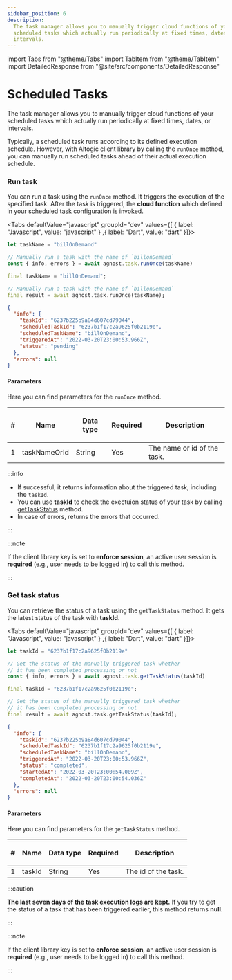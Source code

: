 ```yaml
---
sidebar_position: 6
description:
  The task manager allows you to manually trigger cloud functions of your
  scheduled tasks which actually run periodically at fixed times, dates, or
  intervals.
---
```


import Tabs from "@theme/Tabs"
import TabItem from "@theme/TabItem"
import DetailedResponse from "@site/src/components/DetailedResponse"

# Scheduled Tasks

The task manager allows you to manually trigger cloud functions of your
scheduled tasks which actually run periodically at fixed times, dates, or
intervals.

Typically, a scheduled task runs according to its defined execution schedule.
However, with Altogic client library by calling the `runOnce` method, you can
manually run scheduled tasks ahead of their actual execution schedule.

### Run task

You can run a task using the `runOnce` method. It triggers the execution of the
specified task. After the task is triggered, the **cloud function** which
defined in your scheduled task configuration is invoked.

<Tabs defaultValue="javascript" groupId="dev" values={[ { label: "Javascript", value: "javascript" } ,{ label: "Dart", value: "dart" }]}>


<TabItem value="javascript">


```js
let taskName = "billOnDemand"

// Manually run a task with the name of `billonDemand`
const { info, errors } = await agnost.task.runOnce(taskName)
```

</TabItem>


<TabItem value="dart">


```dart
final taskName = "billOnDemand";

// Manually run a task with the name of `billonDemand`
final result = await agnost.task.runOnce(taskName);
```

</TabItem>


</Tabs>


<DetailedResponse title="Example Response">


```json
{
  "info": {
    "taskId": "6237b225b9a84d607cd79044",
    "scheduledTaskId": "6237b1f17c2a9625f0b2119e",
    "scheduledTaskName": "billOnDemand",
    "triggeredAt": "2022-03-20T23:00:53.966Z",
    "status": "pending"
  },
  "errors": null
}
```

</DetailedResponse>


#### Parameters

Here you can find parameters for the `runOnce` method.

| #   | <p><strong>Name</strong></p> | <p><strong>Data type</strong></p> | <p><strong>Required</strong></p> | <p><strong>Description </strong></p> |
| --- | ---------------------------- | --------------------------------- | -------------------------------- | ------------------------------------ |
| 1   | taskNameOrId                 | String                            | Yes                              | The name or id of the task.          |

:::info

- If successful, it returns information about the triggered task, including the
  `taskId`.
- You can use **taskId** to check the exectuion status of your task by calling
  [getTaskStatus](#get-task-status) method.
- In case of errors, returns the errors that occurred.

:::

:::note

If the client library key is set to **enforce session**, an active user session
is **required** (e.g., user needs to be logged in) to call this method.

:::

### Get task status

You can retrieve the status of a task using the `getTaskStatus` method. It gets
the latest status of the task with **taskId**.

<Tabs defaultValue="javascript" groupId="dev" values={[ { label: "Javascript", value: "javascript" } ,{ label: "Dart", value: "dart" }]}>


<TabItem value="javascript">


```js
let taskId = "6237b1f17c2a9625f0b2119e"

// Get the status of the manually triggered task whether
// it has been completed processing or not
const { info, errors } = await agnost.task.getTaskStatus(taskId)
```

</TabItem>


<TabItem value="dart">


```dart
final taskId = "6237b1f17c2a9625f0b2119e";

// Get the status of the manually triggered task whether
// it has been completed processing or not
final result = await agnost.task.getTaskStatus(taskId);
```

</TabItem>


</Tabs>


<DetailedResponse title="Example Response">


```json
{
  "info": {
    "taskId": "6237b225b9a84d607cd79044",
    "scheduledTaskId": "6237b1f17c2a9625f0b2119e",
    "scheduledTaskName": "billOnDemand",
    "triggeredAt": "2022-03-20T23:00:53.966Z",
    "status": "completed",
    "startedAt": "2022-03-20T23:00:54.009Z",
    "completedAt": "2022-03-20T23:00:54.036Z"
  },
  "errors": null
}
```

</DetailedResponse>


#### Parameters

Here you can find parameters for the `getTaskStatus` method.

| #   | <p><strong>Name</strong></p> | <p><strong>Data type</strong></p> | <p><strong>Required</strong></p> | <p><strong>Description </strong></p> |
| --- | ---------------------------- | --------------------------------- | -------------------------------- | ------------------------------------ |
| 1   | taskId                       | String                            | Yes                              | The id of the task.                  |

:::caution

**The last seven days of the task execution logs are kept.** If you try to get
the status of a task that has been triggered earlier, this method returns
**null**.

:::

:::note

If the client library key is set to **enforce session**, an active user session
is **required** (e.g., user needs to be logged in) to call this method.

:::
